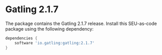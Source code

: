 # Gatling 2.1.7

The package contains the Gatling 2.1.7 release. Install this SEU-as-code package
using the following dependency:
```groovy
dependencies {
	software 'io.gatling:gatling:2.1.7'
}
```
